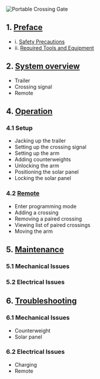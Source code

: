 ![Portable Crossing Gate](assets/Gate_Aicher_rev2.jpg)

## 1. [Preface](crossing_preface.md)
* i. [Safety Precautions](crossing_preface.md#safety_precautions)
* ii. [Required Tools and Equipment](crossing.preface#required_tools_and_equipment)

## 2. [System overview](crossing_overview.md)
* Trailer
* Crossing signal
* Remote

## 4. [Operation](crossing_operation.md)

### 4.1 Setup
* Jacking up the trailer
* Setting up the crossing signal
* Setting up the arm
* Adding counterweights
* Unlocking the arm
* Positioning the solar panel
* Locking the solar panel

### 4.2 [Remote](crossing_operation.md#remote)
* Enter programming mode
* Adding a crossing
* Removing a paired crossing
* Viewing list of paired crossings
* Moving the arm

## 5. [Maintenance](crossing_maintenance.md)

### 5.1 Mechanical Issues

### 5.2 Electrical Issues
	
## 6. [Troubleshooting](crossing_troubleshooting.md)

### 6.1 Mechanical Issues
* Counterweight
* Solar panel

### 6.2 Electrical Issues
* Charging
* Remote
